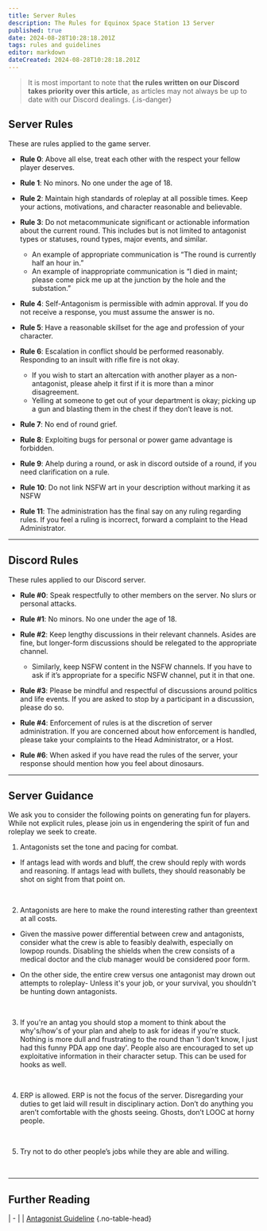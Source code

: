 ```yaml
---
title: Server Rules
description: The Rules for Equinox Space Station 13 Server
published: true
date: 2024-08-28T10:28:18.201Z
tags: rules and guidelines
editor: markdown
dateCreated: 2024-08-28T10:28:18.201Z
---
```


> It is most important to note that **the rules written on our Discord takes priority over this article**, as articles may not always be up to date with our Discord dealings.
{.is-danger}

## Server Rules
These are rules applied to the game server.

* **Rule 0**: Above all else, treat each other with the respect your fellow player deserves.

* **Rule 1**: No minors. No one under the age of 18.

* **Rule 2**: Maintain high standards of roleplay at all possible times. Keep your actions, motivations, and character reasonable and believable.

* **Rule 3**: Do not metacommunicate significant or actionable information about the current round. This includes but is not limited to antagonist types or statuses, round types, major events, and similar. 
  * An example of appropriate communication is “The round is currently half an hour in.” 
  * An example of inappropriate communication is “I died in maint; please come pick me up at the junction by the hole and the substation.”

* **Rule 4**: Self-Antagonism is permissible with admin approval. If you do not receive a response, you must assume the answer is no.

* **Rule 5**: Have a reasonable skillset for the age and profession of your character.

* **Rule 6**: Escalation in conflict should be performed reasonably. Responding to an insult with rifle fire is not okay. 
  * If you wish to start an altercation with another player as a non-antagonist, please ahelp it first if it is more than a minor disagreement. 
  * Yelling at someone to get out of your department is okay; picking up a gun and blasting them in the chest if they don’t leave is not. 

* **Rule 7**: No end of round grief.

* **Rule 8**: Exploiting bugs for personal or power game advantage is forbidden.

* **Rule 9**: Ahelp during a round, or ask in discord outside of a round, if you need clarification on a rule.

* **Rule 10**: Do not link NSFW art in your description without marking it as NSFW

* **Rule 11**: The administration has the final say on any ruling regarding rules. If you feel a ruling is incorrect, forward a complaint to the Head Administrator.

---

## Discord Rules
These rules applied to our Discord server.

* **Rule #0**: Speak respectfully to other members on the server. No slurs or personal attacks.

* **Rule #1**: No minors. No one under the age of 18.

* **Rule #2**: Keep lengthy discussions in their relevant channels. Asides are fine, but longer-form discussions should be relegated to the appropriate channel. 
  * Similarly, keep NSFW content in the NSFW channels. If you have to ask if it’s appropriate for a specific NSFW channel, put it in that one.

* **Rule #3**: Please be mindful and respectful of discussions around politics and life events. If you are asked to stop by a participant in a discussion, please do so.

* **Rule #4**: Enforcement of rules is at the discretion of server administration. If you are concerned about how enforcement is handled, please take your complaints to the Head Administrator, or a Host.

* **Rule #6**: When asked if you have read the rules of the server, your response should mention how you feel about dinosaurs.

---

## Server Guidance
We ask you to consider the following points on generating fun for players. While not explicit rules, please join us in engendering the spirit of fun and roleplay we seek to create.

1. Antagonists set the tone and pacing for combat. 

* If antags lead with words and bluff, the crew should reply with words and reasoning. If antags lead with bullets, they should reasonably be shot on sight from that point on.
<br>

2. Antagonists are here to make the round interesting rather than greentext at all costs. 

* Given the massive power differential between crew and antagonists, consider what the crew is able to feasibly dealwith, especially on lowpop rounds. Disabling the shields when the crew consists of a medical doctor and the club manager would be considered poor form. 

* On the other side, the entire crew versus one antagonist may drown out attempts to roleplay- Unless it's your job, or your survival, you shouldn't be hunting down antagonists.
<br>

3. If you're an antag you should stop a moment to think about the why's/how's of your plan and ahelp to ask for ideas if you're stuck. Nothing is more dull and frustrating to the round than 'I don't know, I just had this funny PDA app one day'. People also are encouraged to set up exploitative information in their character setup. This can be used for hooks as well.
<br>

4. ERP is allowed. ERP is not the focus of the server. Disregarding your duties to get laid will result in disciplinary action. Don’t do anything you aren’t comfortable with the ghosts seeing. Ghosts, don’t LOOC at horny people.
<br>

5. Try not to do other people’s jobs while they are able and willing.
<br>

---

## Further Reading
| - |
| [Antagonist Guideline](/guideline/Antagonist-Guidelines) {.no-table-head}

